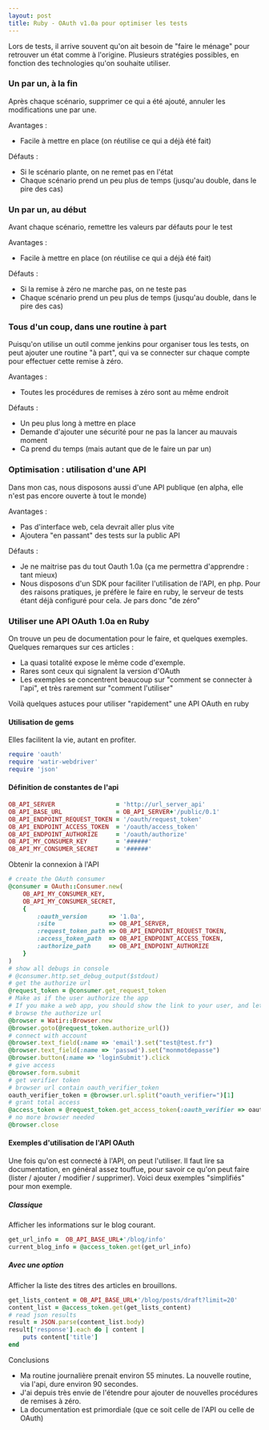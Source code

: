 ```yaml
---
layout: post
title: Ruby - OAuth v1.0a pour optimiser les tests
---
```


Lors de tests, il arrive souvent qu'on ait besoin de "faire le ménage" pour retrouver un état comme à l'origine.
Plusieurs stratégies possibles, en fonction des technologies qu'on souhaite utiliser.

### Un par un, à la fin

Après chaque scénario, supprimer ce qui a été ajouté, annuler les modifications une par une.

Avantages : 

* Facile à mettre en place (on réutilise ce qui a déjà été fait)

Défauts : 

* Si le scénario plante, on ne remet pas en l'état
* Chaque scénario prend un peu plus de temps (jusqu'au double, dans le pire des cas)

### Un par un, au début
Avant chaque scénario, remettre les valeurs par défauts pour le test

Avantages :

* Facile à mettre en place (on réutilise ce qui a déjà été fait)

Défauts :

* Si la remise à zéro ne marche pas, on ne teste pas
* Chaque scénario prend un peu plus de temps (jusqu'au double, dans le pire des cas)

### Tous d'un coup, dans une routine à part
Puisqu'on utilise un outil comme jenkins pour organiser tous les tests, on peut ajouter une routine "à part", qui va se connecter sur chaque compte pour effectuer cette remise à zéro.

Avantages :

* Toutes les procédures de remises à zéro sont au même endroit

Défauts :

* Un peu plus long à mettre en place
* Demande d'ajouter une sécurité pour ne pas la lancer au mauvais moment
* Ca prend du temps (mais autant que de le faire un par un)


### Optimisation : utilisation d'une API

Dans mon cas, nous disposons aussi d'une API publique (en alpha, elle n'est pas encore ouverte à tout le monde)

Avantages :

* Pas d'interface web, cela devrait aller plus vite
* Ajoutera "en passant" des tests sur la public API

Défauts :

* Je ne maitrise pas du tout Oauth 1.0a (ça me permettra d'apprendre : tant mieux)
* Nous disposons d'un SDK pour faciliter l'utilisation de l'API, en php. Pour des raisons pratiques, je préfère le faire en ruby, le serveur de tests étant déjà configuré pour cela. Je pars donc "de zéro"

### Utiliser une API OAuth 1.0a en Ruby

On trouve un peu de documentation pour le faire, et quelques exemples. Quelques remarques sur ces articles :
* La quasi totalité expose le même code d'exemple.
* Rares sont ceux qui signalent la version d'OAuth
* Les exemples se concentrent beaucoup sur "comment se connecter à l'api", et très rarement sur "comment l'utiliser"

Voilà quelques astuces pour utiliser "rapidement" une API OAuth en ruby

#### Utilisation de gems

Elles facilitent la vie, autant en profiter.

```ruby
require 'oauth'
require 'watir-webdriver'
require 'json'
```

#### Définition de constantes de l'api

```ruby
OB_API_SERVER                 = 'http://url_server_api'
OB_API_BASE_URL               = OB_API_SERVER+'/public/0.1'
OB_API_ENDPOINT_REQUEST_TOKEN = '/oauth/request_token'
OB_API_ENDPOINT_ACCESS_TOKEN  = '/oauth/access_token'
OB_API_ENDPOINT_AUTHORIZE     = '/oauth/authorize'
OB_API_MY_CONSUMER_KEY        = '######'
OB_API_MY_CONSUMER_SECRET     = '######'
```

Obtenir la connexion à l'API

```ruby
# create the OAuth consumer
@consumer = OAuth::Consumer.new( 
	OB_API_MY_CONSUMER_KEY,
	OB_API_MY_CONSUMER_SECRET,
	{
		:oauth_version      => '1.0a',
		:site               => OB_API_SERVER,
		:request_token_path => OB_API_ENDPOINT_REQUEST_TOKEN,
		:access_token_path  => OB_API_ENDPOINT_ACCESS_TOKEN,
		:authorize_path     => OB_API_ENDPOINT_AUTHORIZE
	}
)
# show all debugs in console
# @consumer.http.set_debug_output($stdout)
# get the authorize url
@request_token = @consumer.get_request_token
# Make as if the user authorize the app
# If you make a web app, you should show the link to your user, and let it click it
# browse the authorize url
@browser = Watir::Browser.new
@browser.goto(@request_token.authorize_url())
# connect with account
@browser.text_field(:name => 'email').set("test@test.fr")
@browser.text_field(:name => 'passwd').set("monmotdepasse")
@browser.button(:name => 'loginSubmit').click
# give access
@browser.form.submit
# get verifier token
# browser url contain oauth_verifier_token
oauth_verifier_token = @browser.url.split("oauth_verifier=")[1]
# grant total access
@access_token = @request_token.get_access_token(:oauth_verifier => oauth_verifier_token)
# no more browser needed
@browser.close
```

#### Exemples d'utilisation de l'API OAuth

Une fois qu'on est connecté à l'API, on peut l'utiliser. Il faut lire sa documentation, en général assez touffue, pour savoir ce qu'on peut faire (lister / ajouter / modifier / supprimer).
Voici deux exemples "simplifiés" pour mon exemple.

##### Classique

Afficher les informations sur le blog courant.

```ruby
get_url_info =  OB_API_BASE_URL+'/blog/info'
current_blog_info = @access_token.get(get_url_info)
```
	
##### Avec une option

Afficher la liste des titres des articles en brouillons.

```ruby
get_lists_content = OB_API_BASE_URL+'/blog/posts/draft?limit=20'
content_list = @access_token.get(get_lists_content)
# read json results
result = JSON.parse(content_list.body)
result['response'].each do | content |
	puts content['title']
end
```

Conclusions

* Ma routine journalière prenait environ 55 minutes. La nouvelle routine, via l'api, dure environ 90 secondes.
* J'ai depuis très envie de l'étendre pour ajouter de nouvelles procédures de remises à zéro.
* La documentation est primordiale (que ce soit celle de l'API ou celle de OAuth)